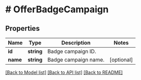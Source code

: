 # # OfferBadgeCampaign

## Properties

Name | Type | Description | Notes
------------ | ------------- | ------------- | -------------
**id** | **string** | Badge campaign ID. | 
**name** | **string** | Badge campaign name. | [optional] 

[[Back to Model list]](../../README.md#documentation-for-models) [[Back to API list]](../../README.md#documentation-for-api-endpoints) [[Back to README]](../../README.md)


